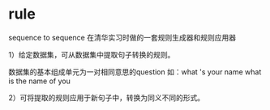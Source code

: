 # rule
sequence to sequence
在清华实习时做的一套规则生成器和规则应用器

1）给定数据集，可从数据集中提取句子转换的规则。

数据集的基本组成单元为一对相同意思的question
如：what 's your name
what is the name of you

2）可将提取的规则应用于新句子中，转换为同义不同的形式。
